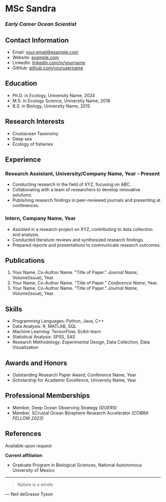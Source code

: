 # **MSc Sandra**  
### *Early Career Ocean Scientist*


## Contact Information
- Email: your.email@example.com
- Website: [example.com](https://www.example.com)
- LinkedIn: [linkedin.com/in/yourname](https://www.linkedin.com/in/yourname)
- GitHub: [github.com/yourusername](https://www.github.com/yourusername)

## Education
- Ph.D. in Ecology, University Name, 2024
- M.S. in Ecology Science, University Name, 2018
- B.S. in Biology, University Name, 2015
 
## Research Interests
- Crustacean Taxonomy 
- Deep sea
- Ecology of fisheries

## Experience
### Research Assistant, University/Company Name, Year - Present
- Conducting research in the field of XYZ, focusing on ABC.
- Collaborating with a team of researchers to develop innovative solutions.
- Publishing research findings in peer-reviewed journals and presenting at conferences.

### Intern, Company Name, Year
- Assisted in a research project on XYZ, contributing to data collection and analysis.
- Conducted literature reviews and synthesized research findings.
- Prepared reports and presentations to communicate research outcomes.

## Publications
1. Your Name, Co-Author Name. "Title of Paper." *Journal Name*, Volume(Issue), Year.
2. Your Name, Co-Author Name. "Title of Paper." *Conference Name*, Year.
3. Your Name, Co-Author Name. "Title of Paper." *Journal Name*, Volume(Issue), Year.

## Skills
- Programming Languages: Python, Java, C++
- Data Analysis: R, MATLAB, SQL
- Machine Learning: TensorFlow, Scikit-learn
- Statistical Analysis: SPSS, SAS
- Research Methodology: Experimental Design, Data Collection, Data Visualization

## Awards and Honors
- Outstanding Research Paper Award, Conference Name, Year
- Scholarship for Academic Excellence, University Name, Year

## Professional Memberships
- Member, Deep Ocean Observing Strategy  _(DOERS)_
- Member, SCrustal Ocean Biosphere Research Accelerator _(COBRA FELLOW 2023)_

## References
Available upon request



**Current affiliation** 
- Graduate Program in Biological Sciences, National Autonomous University of Mexico





 

<!-- TO DO: add more details about me later -->



---
> Nature is a whole

— Neil deGrasse Tyson
